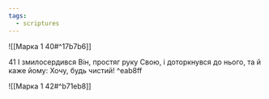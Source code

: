 ```yaml
---
tags:
  - scriptures
---
```


![[Марка 1 40#^17b7b6]]

41 І змилосердився Він, простяг руку Свою, і доторкнувся до нього, та й каже йому: Хочу, будь чистий! ^eab8ff

![[Марка 1 42#^b71eb8]]
